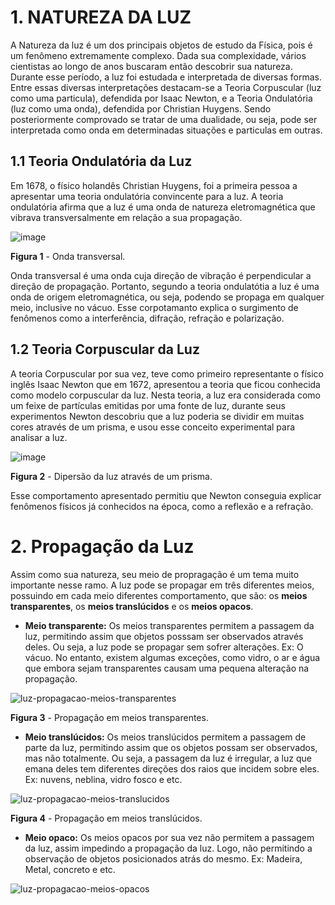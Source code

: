  # 1. NATUREZA DA LUZ
 
A Natureza da luz é um dos principais objetos de estudo da Física, pois é um fenômeno extremamente complexo. Dada sua complexidade, vários cientistas ao longo de anos buscaram então descobrir sua natureza. Durante esse período, a luz foi estudada e interpretada de diversas formas. Entre essas diversas interpretações destacam-se a Teoria Corpuscular (luz como uma particula), defendida por Isaac Newton, e a Teoria Ondulatória (luz como uma onda), defendida por Christian Huygens. Sendo posteriormente comprovado se tratar de uma dualidade, ou seja, pode ser interpretada como onda em determinadas situações e particulas em outras.

## 1.1 Teoria Ondulatória da Luz

Em 1678, o físico holandês Christian Huygens, foi a primeira pessoa a apresentar uma teoria ondulatória convincente para a luz. A teoria ondulatória afirma que a luz é uma onda de natureza eletromagnética que vibrava transversalmente em relação a sua propagação.

![image](https://user-images.githubusercontent.com/118854820/207201242-debd7958-f2d4-421c-b688-2638e4f2a304.png)

**Figura 1** - Onda transversal.

Onda transversal é uma onda cuja direção de vibração é perpendicular a direção de propagação. Portanto, segundo a teoria ondulatótia a luz é uma onda de origem eletromagnética, ou seja, podendo se propaga em qualquer meio, inclusive no vácuo. Esse corpotamanto explica o surgimento de fenômenos como a interferência, difração, refração e polarização.

## 1.2 Teoria Corpuscular da Luz

A teoria Corpuscular por sua vez, teve como primeiro representante o físico inglês Isaac Newton que em 1672, apresentou a teoria que ficou conhecida como modelo corpuscular da luz. Nesta teoria, a luz era considerada como um feixe de partículas emitidas por uma fonte de luz, durante seus experimentos Newton descobriu que a luz poderia se dividir em muitas cores através de um prisma, e usou esse conceito experimental para analisar a luz.

![image](https://user-images.githubusercontent.com/118854820/207229200-574a82dd-9412-4e74-ba0e-db645e468e7f.png)

**Figura 2** - Dipersão da luz através de um prisma.

Esse comportamento apresentado permitiu que Newton conseguia explicar fenômenos físicos já conhecidos na época, como a reflexão e a refração.

# 2. Propagação da Luz

Assim como sua natureza, seu meio de propragação é um tema muito importante nesse ramo. A luz pode se propagar em três diferentes meios, possuindo em cada meio diferentes comportamento, que são: os **meios transparentes**, os **meios translúcidos** e os **meios opacos**.

* **Meio transparente:** Os meios transparentes permitem a passagem da luz, permitindo assim que objetos posssam ser observados através deles. Ou seja, a luz pode se propagar sem sofrer alterações. Ex: O vácuo.
No entanto, existem algumas exceções, como vidro, o ar e água que embora sejam transparentes causam uma pequena alteração na propagação.

![luz-propagacao-meios-transparentes](https://user-images.githubusercontent.com/118854820/207232731-c97b17b5-0d64-4cb9-93cf-c81e6a61d647.png)

**Figura 3** - Propagação em meios transparentes.

* **Meio translúcidos:** Os meios translúcidos permitem a passagem de parte da luz, permitindo assim que os objetos possam ser observados, mas não totalmente. Ou seja, a passagem da luz é irregular, a luz que emana deles tem diferentes direções dos raios que incidem sobre eles. Ex: nuvens, neblina, vidro fosco e etc.

![luz-propagacao-meios-translucidos](https://user-images.githubusercontent.com/118854820/207236233-b363e60d-65b3-46c9-89a2-ab1b65deb97a.png)

**Figura 4** - Propagação em meios translúcidos.
* **Meio opaco:** Os meios opacos por sua vez não permitem a passagem da luz, assim impedindo a propagação da luz. Logo, não permitindo a observação de objetos posicionados atrás do mesmo. Ex: Madeira, Metal, concreto e etc.

![luz-propagacao-meios-opacos](https://user-images.githubusercontent.com/118854820/207237131-e311fdb0-40fa-4f72-97d4-da6cfa1cabcc.png)


